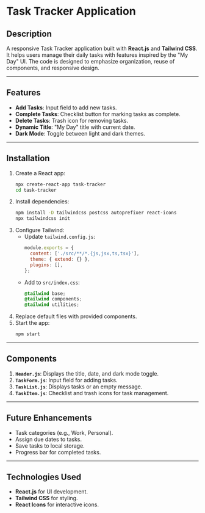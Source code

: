 # Task Tracker Application

## Description
A responsive Task Tracker application built with **React.js** and **Tailwind CSS**. It helps users manage their daily tasks with features inspired by the "My Day" UI. The code is designed to emphasize organization, reuse of components, and responsive design.

---

## Features
- **Add Tasks**: Input field to add new tasks.
- **Complete Tasks**: Checklist button for marking tasks as complete.
- **Delete Tasks**: Trash icon for removing tasks.
- **Dynamic Title**: "My Day" title with current date.
- **Dark Mode**: Toggle between light and dark themes.

---

## Installation
1. Create a React app:
   ```bash
   npx create-react-app task-tracker
   cd task-tracker
   ```
2. Install dependencies:
   ```bash
   npm install -D tailwindcss postcss autoprefixer react-icons
   npx tailwindcss init
   ```
3. Configure Tailwind:
   - Update `tailwind.config.js`:
     ```javascript
     module.exports = {
       content: ['./src/**/*.{js,jsx,ts,tsx}'],
       theme: { extend: {} },
       plugins: [],
     };
     ```
   - Add to `src/index.css`:
     ```css
     @tailwind base;
     @tailwind components;
     @tailwind utilities;
     ```
4. Replace default files with provided components.
5. Start the app:
   ```bash
   npm start
   ```

---

## Components
1. **`Header.js`**: Displays the title, date, and dark mode toggle.
2. **`TaskForm.js`**: Input field for adding tasks.
3. **`TaskList.js`**: Displays tasks or an empty message.
4. **`TaskItem.js`**: Checklist and trash icons for task management.

---


## Future Enhancements
- Task categories (e.g., Work, Personal).
- Assign due dates to tasks.
- Save tasks to local storage.
- Progress bar for completed tasks.

---

## Technologies Used
- **React.js** for UI development.
- **Tailwind CSS** for styling.
- **React Icons** for interactive icons.

